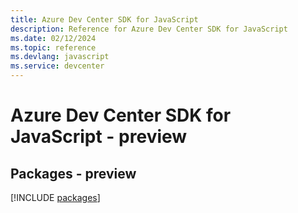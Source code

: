 ```yaml
---
title: Azure Dev Center SDK for JavaScript
description: Reference for Azure Dev Center SDK for JavaScript
ms.date: 02/12/2024
ms.topic: reference
ms.devlang: javascript
ms.service: devcenter
---
```

# Azure Dev Center SDK for JavaScript - preview
## Packages - preview
[!INCLUDE [packages](dev-center-index.md)]